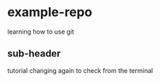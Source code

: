 # example-repo


learning how to use git


## sub-header
tutorial
changing again to check from the terminal

